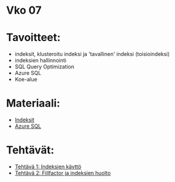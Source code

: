 # Vko 07
# Tavoitteet:

- indeksit, klusteroitu indeksi ja 'tavallinen' indeksi (toisioindeksi)
- indeksien hallinnointi
- SQL Query Optimization
- Azure SQL
- Koe-alue

# Materiaali: 
- [ Indeksit ](indeksit.md)
- [ Azure SQL ](AzureSQL.md)


# Tehtävät:   
- [Tehtävä 1: Indeksien käyttö](Tehtava_01.md)
- [Tehtävä 2: Fillfactor ja indeksien huolto](Tehtava_02.md)

<!-- 
- [ Mitkä SQL Server:in Error Level:it kannattaa tehdä hälytyksen ylläpitäjälle? ](Error_Levels.pdf)
- [ SQL Server Ylläpitosuunnitelma ](SQL_Server_Ylläpito_suunnitelmanteko.pdf)


- [Tehtävä 1: Tietokannan varmistuksen automatisointi ja ajastus](Tehtava_01.md)
 -->
